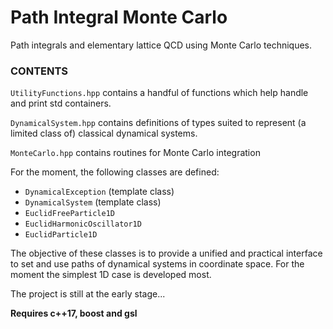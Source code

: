 # Path Integral Monte Carlo


Path integrals and elementary lattice QCD using Monte Carlo techniques.

### CONTENTS

`UtilityFunctions.hpp` contains a handful of functions which help handle and print std containers.

`DynamicalSystem.hpp` contains definitions of types suited to represent (a limited class of) classical dynamical systems.

`MonteCarlo.hpp` contains routines for Monte Carlo integration

For the moment, the following classes are defined:
- `DynamicalException` (template class)
- `DynamicalSystem` (template class)
- `EuclidFreeParticle1D`
- `EuclidHarmonicOscillator1D`
- `EuclidParticle1D`

The objective of these classes is to provide a unified and practical interface to set and use paths of dynamical systems in coordinate space. For the moment the simplest 1D case is developed most.

The project is still at the early stage...

**Requires c++17, boost and gsl**





